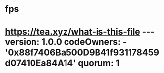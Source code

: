 # fps
# https://tea.xyz/what-is-this-file --- version: 1.0.0 codeOwners:   - '0x88f7406Ba500D9B41f931178459d07410Ea84A14' quorum: 1
